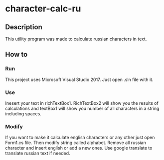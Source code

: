 # character-calc-ru
## Description
This utility program was made to calculate russian characters in text.
## How to
### Run
This project uses Microsoft Visual Studio 2017. Just open .sln file with it.
### Use
Inesert your text in richTextBox1. RichTextBox2 will show you the results of calculations and textBox1 will show you number of all characters in a string including spaces.
### Modify
If you want to make it calculate english characters or any other just open Form1.cs file. Then modify string called alphabet. Remove all russian character and insert english or add a new ones. Use google translate to translate russian text if needed.
